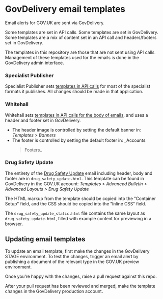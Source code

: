 GovDelivery email templates
===========================

Email alerts for GOV.UK are sent via GovDelivery.

Some templates are set in API calls. Some templates are set in GovDelivery.
Some templates are a mix of content set in an API call and headers/footers set
in GovDelivery.

The templates in this repository are those that are not sent using API calls.
Management of these templates used for the emails is done in the GovDelivery
admin interface.

### Specialist Publisher

Specialist Publisher sets [templates in API calls][1] for most of the
specialist formats it publishes. All changes should be made in that
application.

[1]: https://github.com/alphagov/specialist-publisher/tree/master/app/views/email_alerts

### Whitehall

Whitehall sets [templates in API calls for the body of emails][2], and uses a
header and footer set in GovDelivery.

- The header image is controlled by setting the default banner in: _Templates >
  Banners_
- The footer is controlled by setting the default footer in: _Accounts
  > Footers_

[2]: https://github.com/alphagov/whitehall/blob/master/lib/whitehall/gov_uk_delivery/email_formatter.rb

### Drug Safety Update

The entirety of the [Drug Safety Update][3] email including header, body and
footer are in `drug_safety_update.html`. This template can be found in
GovDelivery in the GOV.UK account: _Templates > Advanced Bulletin > Advanced
Layouts > Drug Safety Update_

The HTML markup from the template should be copied into the "Container Setup"
field, and the CSS should be copied into the "Inline CSS" field.

The `drug_safety_update_static.html` file contains the same layout as
`drug_safety_update.html`, filled with example content for previewing in a
browser.

[3]: https://www.gov.uk/drug-safety-update

## Updating email templates

To update an email template, first make the changes in the GovDelivery STAGE
environment. To test the changes, trigger an email alert by publishing a
document of the relevant type in the GOV.UK preview environment.

Once you're happy with the changes, raise a pull request against this repo.

After your pull request has been reviewed and merged, make the template changes
in the GovDelivery production account.
